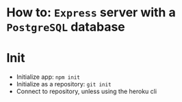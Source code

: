 # How to: `Express` server with a `PostgreSQL` database

# Init

- Initialize app: `npm init`
- Initialize as a repository: `git init`
- Connect to repository, unless using the heroku cli

